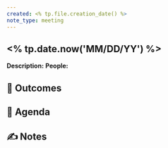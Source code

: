 ```yaml
---
created: <% tp.file.creation_date() %>
note_type: meeting
---
```

## <% tp.date.now('MM/DD/YY') %>

**Description:** 
**People:** 

## 🔮 Outcomes

## 📢 Agenda

## ✍ Notes




